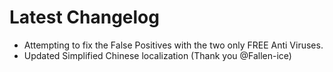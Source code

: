 ﻿# Latest Changelog

- Attempting to fix the False Positives with the two only FREE Anti Viruses.
- Updated Simplified Chinese localization (Thank you @Fallen-ice)